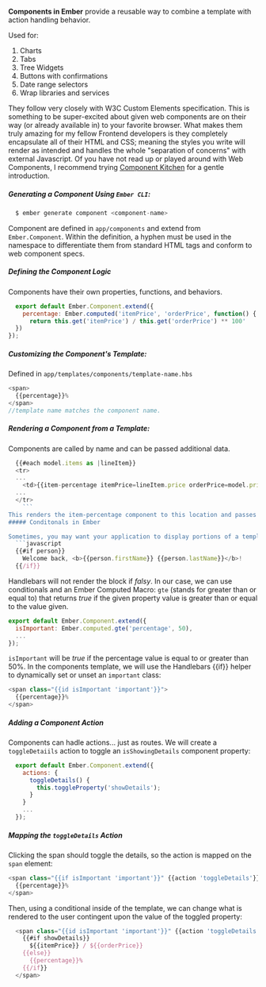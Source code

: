**Components in Ember** provide a reusable way to combine a template with action handling behavior.

Used for:
1. Charts
2. Tabs
3. Tree Widgets
4. Buttons with confirmations
5. Date range selectors
6. Wrap libraries and services

They follow very closely with W3C Custom Elements specification.  This is something to be super-excited about given web components are on their way (or already available in) to your favorite browser.  What makes them truly amazing for my fellow Frontend developers is they completely encapsulate all of their HTML and CSS; meaning the styles you write will render as intended and handles the whole "separation of concerns" with external Javascript.  Of you have not read up or played around with Web Components, I recommend trying [Component Kitchen](https://component.kitchen/) for a gentle introduction. 
##### Generating a Component Using `Ember CLI`:
  ```javascript
    $ ember generate component <component-name>
  ```
  Component are defined in `app/components` and extend from `Ember.Component`.  Within the definition, a hyphen must be used in the namespace to differentiate them from standard HTML tags and conform to web component specs.

  ##### Defining the Component Logic
  Components have their own properties, functions, and behaviors.
  ```javascript
    export default Ember.Component.extend({
      percentage: Ember.computed('itemPrice', 'orderPrice', function() {
        return this.get('itemPrice') / this.get('orderPrice') ** 100'
    })
  });
  ```
##### Customizing the Component's Template:

Defined in `app/templates/components/template-name.hbs`
  ```javascript
  <span>
    {{percentage}}%
  </span>
//template name matches the component name.
  ```
##### Rendering a Component from a Template:

Components are called by name and can be passed additional data.
```javascript
  {{#each model.items as |lineItem}}
  <tr>
  ...
    <td>{{item-percentage itemPrice=lineItem.price orderPrice=model.price}}</td>
  ...
  </tr>
    ```
This renders the item-percentage component to this location and passes the item and order prices to the component.
##### Conditonals in Ember

Sometimes, you may want your application to display portions of a template only if a certain property exists.  In Ember, you may do so using the `{{if}}` helper to  render a block:
  ```javascript
  {{#if person}}
    Welcome back, <b>{{person.firstName}} {{person.lastName}}</b>!
  {{/if}}
```
Handlebars will not render the block if *falsy*.  In our case, we can use conditionals and an Ember Computed Macro: `gte` (stands for greater than or equal to) that returns *true* if the given property value is greater than or equal to the value given.
  ```javascript
  export default Ember.Component.extend({
    isImportant: Ember.computed.gte('percentage', 50),
    ...
  });
  ```
`isImportant` will be *true* if the percentage value is equal to or greater than 50%.  In the components template, we will use the Handlebars {{if}} helper to dynamically set or unset an `important` class:
  ```javascript
  <span class="{{id isImportant 'important'}}">
    {{percentage}}%
  </span>
  ```
##### Adding a Component Action
Components can hadle actions... just as routes.  We will create a `toggleDetaiils` action to toggle an `isShowingDetails` component property:

  ```javascript
    export default Ember.Component.extend({
      actions: {
        toggleDetails() {
          this.toggleProperty('showDetails');
        }
      }
      ...
    });
  ```
  ##### Mapping the `toggleDetails` Action
  Clicking the span should toggle the details, so the action is mapped on the `span` element:

  ```javascript
  <span class="{{if isImportant 'important'}}" {{action 'toggleDetails'}}>
    {{percentage}}%
  </span>
  ```
  Then, using a conditional inside of the template, we can change what is rendered to the user contingent upon the value of the toggled property:
  ```javascript
    <span class="{{id isImportant 'important'}}" {{action 'toggleDetails'}}>
      {{#if showDetails}}
        ${{itemPrice}} / ${{orderPrice}}
      {{else}}
        {{percentage}}%
      {{/if}}
    </span>
  ```

